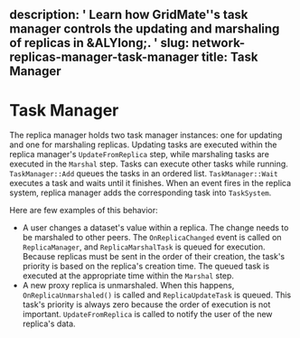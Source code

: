 description: ' Learn how GridMate''s task manager controls the updating and marshaling
  of replicas in &ALYlong;. '
slug: network-replicas-manager-task-manager
title: Task Manager
---
# Task Manager<a name="network-replicas-manager-task-manager"></a>

The replica manager holds two task manager instances: one for updating and one for marshaling replicas\. Updating tasks are executed within the replica manager's `UpdateFromReplica` step, while marshaling tasks are executed in the `Marshal` step\. Tasks can execute other tasks while running\. `TaskManager::Add` queues the tasks in an ordered list\. `TaskManager::Wait` executes a task and waits until it finishes\. When an event fires in the replica system, replica manager adds the corresponding task into `TaskSystem`\.

Here are few examples of this behavior:
+ A user changes a dataset's value within a replica\. The change needs to be marshaled to other peers\. The `OnReplicaChanged` event is called on `ReplicaManager`, and `ReplicaMarshalTask` is queued for execution\. Because replicas must be sent in the order of their creation, the task's priority is based on the replica's creation time\. The queued task is executed at the appropriate time within the `Marshal` step\.
+ A new proxy replica is unmarshaled\. When this happens, `OnReplicaUnmarshaled()` is called and `ReplicaUpdateTask` is queued\. This task's priority is always zero because the order of execution is not important\. `UpdateFromReplica` is called to notify the user of the new replica's data\.
